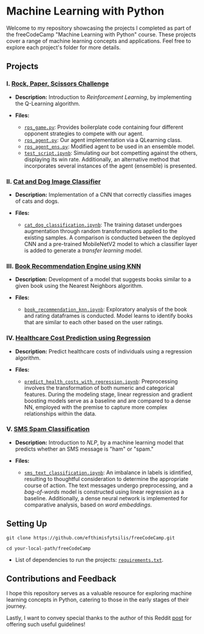 # Machine Learning with Python

Welcome to my repository showcasing the projects I completed as part of the freeCodeCamp "Machine Learning with Python" course. These projects cover a range of machine learning concepts and applications. Feel free to explore each project's folder for more details.

## Projects

### I. [Rock, Paper, Scissors Challenge](https://www.freecodecamp.org/learn/machine-learning-with-python/machine-learning-with-python-projects/rock-paper-scissors)
- **Description:** Introduction to _Reinforcement Learning_, by implementing the Q-Learning algorithm.

- **Files:**  
    - [`rps_game.py`](Rock_Paper_Scissors/rps_game.py): Provides boilerplate code containing four different opponent strategies to compete with our agent.  
    - [`rps_agent.py`](Rock_Paper_Scissors/rps_agent.py): Our agent implementation via a QLearning class.  
    - [`rps_agent_ens.py`](Rock_Paper_Scissors/rps_agent_ens.py): Modified agent to be used in an ensemble model.   
    - [`test_script.ipynb`](Rock_Paper_Scissors/test_script.ipynb): Simulating our bot competting against the others, displaying its win rate. Additionally, an alternative method that incorporates several instances of the agent (ensemble) is presented.

### II. [Cat and Dog Image Classifier](https://www.freecodecamp.org/learn/machine-learning-with-python/machine-learning-with-python-projects/cat-and-dog-image-classifier)
- **Description:** Implementation of a CNN  that correctly classifies images of cats and dogs.

- **Files:**
    - [`cat_dog_classification.ipynb`](Cat_and_Dog_Image_Classifier/cat_dog_classification.ipynb): The training dataset undergoes augmentation through random transformations applied to the existing samples. A comparison is conducted between the deployed CNN and a pre-trained MobileNetV2 model to which a classifier layer is added to generate a _transfer learning_ model.

### III. [Book Recommendation Engine using KNN](https://www.freecodecamp.org/learn/machine-learning-with-python/machine-learning-with-python-projects/book-recommendation-engine-using-knn)
- **Description:** Development of a model that suggests books similar to a given book using the Nearest Neighbors algorithm.

- **Files:**
    - [`book_recommendation_knn.ipynb`](Book_Recommendation_Engine/book_recommendation_knn.ipynb): Exploratory analysis of the book and rating dataframes is conducted. Model learns to identify books that are similar to each other based on the user ratings.

### IV. [Healthcare Cost Prediction using Regression](https://www.freecodecamp.org/learn/machine-learning-with-python/machine-learning-with-python-projects/linear-regression-health-costs-calculator)
- **Description:** Predict healthcare costs of individuals using a regression algorithm.

- **Files:**
    - [`predict_health_costs_with_regression.ipynb`](Regression_Health_Costs_Calculator/predict_health_costs_with_regression.ipynb): Preprocessing involves the transformation of both numeric and categorical features. During the modeling stage, linear regression and gradient boosting models serve as a baseline and are compared to a dense NN,  employed with the premise to capture more complex relationships within the data.

### V. [SMS Spam Classification](https://www.freecodecamp.org/learn/machine-learning-with-python/machine-learning-with-python-projects/neural-network-sms-text-classifier)
- **Description:** Introduction to _NLP_, by a machine learning model that predicts whether an SMS message is "ham" or "spam."

- **Files:**
    - [`sms_text_classification.ipynb`](SMS_Text_Classifier/sms_text_classification.ipynb): An imbalance in labels is idintified, resulting to thoughtful consideration to determine the appropriate course of action. The text messages undergo preprocessing, and a _bag-of-words_ model is constructed using linear regression as a baseline. Additionally, a dense neural network is implemented for comparative analysis, based on _word embeddings_.

## Setting Up
```
git clone https://github.com/efthimisfytsilis/freeCodeCamp.git
```
```
cd your-local-path/freeCodeCamp
```
- List of dependencies to run the projects: [`requirements.txt`](requirements.txt).

## Contributions and Feedback

I hope this repository serves as a valuable resource for exploring machine learning concepts in Python, catering to those in the early stages of their journey. 

Lastly, I want to convey special thanks to the author of this Reddit [post](https://www.reddit.com/r/learnprogramming/comments/115oopc/freecodecamps_machine_learning_certificate/) for offering such useful guidelines!





